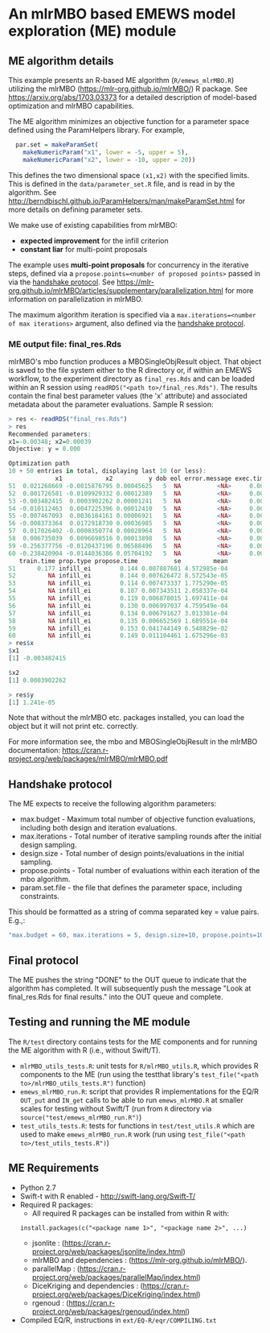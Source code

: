 # An mlrMBO based EMEWS model exploration (ME) module #


## ME algorithm details ##
This example presents an R-based ME algorithm (`R/emews_mlrMBO.R`) utilizing the mlrMBO (https://mlr-org.github.io/mlrMBO/) R package. See https://arxiv.org/abs/1703.03373 for a detailed description of model-based optimization and mlrMBO capabilities.

The ME algorithm minimizes an objective function for a parameter space defined using the ParamHelpers library.
 For example,
```R
  par.set = makeParamSet(
    makeNumericParam("x1", lower = -5, upper = 5),
    makeNumericParam("x2", lower = -10, upper = 20))
```
This defines the two dimensional space `(x1,x2)` with the specified limits.  This is defined in the `data/parameter_set.R` file, and is read in by the algorithm. See http://berndbischl.github.io/ParamHelpers/man/makeParamSet.html for more details on defining parameter sets.

We make use of existing capabilities from mlrMBO:
* **expected improvement** for the infill criterion
* **constant liar** for multi-point proposals

The example uses **multi-point proposals** for concurrency in the iterative steps, defined via a `propose.points=<number of proposed points>` passed in via the [handshake protocol](#handshake-protocol). See https://mlr-org.github.io/mlrMBO/articles/supplementary/parallelization.html for more information on parallelization in mlrMBO.

The maximum algorithm iteration is specified via a `max.iterations=<number of max iterations>` argument, also defined via the [handshake protocol](#handshake-protocol).

### ME output file: final_res.Rds ###
mlrMBO's mbo function produces a MBOSingleObjResult object. That object is
saved to the file system either to the R directory or, if within an EMEWS workflow, to the experiment directory as `final_res.Rds` and can be loaded within an R session using `readRDS("<path to>/final_res.Rds")`. The results contain the final best parameter values (the 'x' attribute) and associated metadata about the parameter evaluations. Sample R
session:

```R
> res <- readRDS("final_res.Rds")
> res
Recommended parameters:
x1=-0.00348; x2=0.00039
Objective: y = 0.000

Optimization path
10 + 50 entries in total, displaying last 10 (or less):
             x1            x2          y dob eol error.message exec.time           ei error.model
51  0.021268669 -0.0015876795 0.00045625   5  NA          <NA>     0.005 -0.003052062        <NA>
52  0.001726581 -0.0109929332 0.00012389   5  NA          <NA>     0.005 -0.003133601        <NA>
53 -0.003482415  0.0003902262 0.00001241   5  NA          <NA>     0.005 -0.003107291        <NA>
54 -0.010112463  0.0047225396 0.00012410   5  NA          <NA>     0.005 -0.002959909        <NA>
55 -0.007467093  0.0036184161 0.00006921   5  NA          <NA>     0.005 -0.002792420        <NA>
56 -0.008373364  0.0172918730 0.00036985   5  NA          <NA>     0.005 -0.002687781        <NA>
57  0.017026402 -0.0008350774 0.00028964   5  NA          <NA>     0.005 -0.002691925        <NA>
58  0.006735039  0.0096698516 0.00013898   5  NA          <NA>     0.005 -0.002702887        <NA>
59 -0.256377756 -0.0120437196 0.06588496   5  NA          <NA>     0.005 -0.001059505        <NA>
60 -0.238420904 -0.0144036386 0.05704192   5  NA          <NA>     0.005 -0.003761101        <NA>
   train.time prop.type propose.time          se         mean
51      0.177 infill_ei        0.144 0.007887601 4.572985e-04
52         NA infill_ei        0.144 0.007626472 8.572543e-05
53         NA infill_ei        0.114 0.007473337 1.775290e-05
54         NA infill_ei        0.107 0.007343511 2.058337e-04
55         NA infill_ei        0.119 0.006878015 1.697411e-04
56         NA infill_ei        0.130 0.006997037 4.759549e-04
57         NA infill_ei        0.134 0.006791627 3.013381e-04
58         NA infill_ei        0.135 0.006652569 1.689551e-04
59         NA infill_ei        0.153 0.041744149 6.548829e-02
60         NA infill_ei        0.149 0.011104461 1.675296e-03
> res$x
$x1
[1] -0.003482415

$x2
[1] 0.0003902262

> res$y
[1] 1.241e-05
```
Note that without the mlrMBO etc. packages installed, you can load the object
but it will not print etc. correctly.

For more information see, the mbo and MBOSingleObjResult in the mlrMBO
documentation: https://cran.r-project.org/web/packages/mlrMBO/mlrMBO.pdf


## Handshake protocol ##
The ME expects to receive the following algorithm parameters:
- max.budget - Maximum total number of objective function evaluations, including both design and iteration evaluations.
- max.iterations - Total number of iterative sampling rounds after the initial design sampling.
- design.size - Total number of design points/evaluations in the initial sampling.
- propose.points - Total number of evaluations within each iteration of the mbo algorithm.
- param.set.file - the file that defines the parameter space, including constraints.

This should be formatted as a string of comma separated key = value pairs. E.g.,:
```R
"max.budget = 60, max.iterations = 5, design.size=10, propose.points=10, param.set.file='../data/parameter_set.R'"
```



## Final protocol ##
The ME pushes the string "DONE" to the OUT queue to indicate that the algorithm has completed. It will subsequently push the message "Look at final_res.Rds for final results." into the OUT queue and complete.


## Testing and running the ME module
The `R/test` directory contains tests for the ME components and for running the ME algorithm with R (i.e., without Swift/T).
* `mlrMBO_utils_tests.R`: unit tests for `R/mlrMBO_utils.R`, which provides R components to the ME (run using the testthat library's `test_file("<path to>/mlrMBO_utils_tests.R")` function)
* `emews_mlrMBO_run.R`: script that provides R implementations for the EQ/R `OUT_put` and `IN_get` calls to be able to run `emews_mlrMBO.R` at smaller scales for testing without Swift/T (run from `R` directory via `source("test/emews_mlrMBO_run.R")`)
* `test_utils_tests.R`: tests for functions in `test/test_utils.R` which are used to make `emews_mlrMBO_run.R` work (run using `test_file("<path to>/test_utils_tests.R")`)


## ME Requirements ##

* Python 2.7
* Swift-t with R enabled - http://swift-lang.org/Swift-T/
* Required R packages:
  * All required R packages can be installed from within R with:
  ```
  install.packages(c("<package name 1>", "<package name 2>", ...)
  ```
  * jsonlite : (https://cran.r-project.org/web/packages/jsonlite/index.html)
  * mlrMBO and dependencies : (https://mlr-org.github.io/mlrMBO/).
  * parallelMap : (https://cran.r-project.org/web/packages/parallelMap/index.html)
  * DiceKriging and dependencies : (https://cran.r-project.org/web/packages/DiceKriging/index.html)
  * rgenoud : (https://cran.r-project.org/web/packages/rgenoud/index.html)
* Compiled EQ/R, instructions in `ext/EQ-R/eqr/COMPILING.txt`
